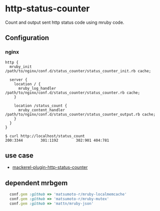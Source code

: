 # http-status-counter

Count and output sent http status code using mruby code.

## Configuration

### nginx

```nginx
http {
  mruby_init /path/to/nginx/conf.d/status_counter/status_counter_init.rb cache;

  server {
    location / {
      mruby_log_handler /path/to/nginx/conf.d/status_counter/status_counter.rb cache;
    }

    location /status_count {
      mruby_content_handler /path/to/nginx/conf.d/status_counter/status_counter_output.rb cache;
    }
  }
}
```

```shell
$ curl http://localhost/status_count
200:3344        301:1192        302:901 404:781
```

## use case

- [mackerel-plugin-http-status-counter](https://github.com/yano3/mackerel-plugin-http-status-counter)

## dependent mrbgem

```ruby
  conf.gem :github => 'matsumoto-r/mruby-localmemcache'
  conf.gem :github => 'matsumoto-r/mruby-mutex'
  conf.gem :github => 'mattn/mruby-json'
```
